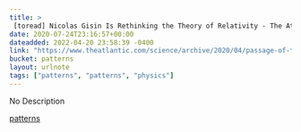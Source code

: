 ```yaml
---
title: > 
 [toread] Nicolas Gisin Is Rethinking the Theory of Relativity - The Atlantic
date: 2020-07-24T23:16:57+00:00
dateadded: 2022-04-20 23:58:39 -0400
link: "https://www.theatlantic.com/science/archive/2020/04/passage-of-time-relativity-physics/609841/"
bucket: patterns
layout: urlnote
tags: ["patterns", "patterns", "physics"]
--- 
```

No Description
 <!-- end excerpt --> 
<div class='bucket'><a class='internal-link' href='/buckets/patterns'>patterns</a></div> 
